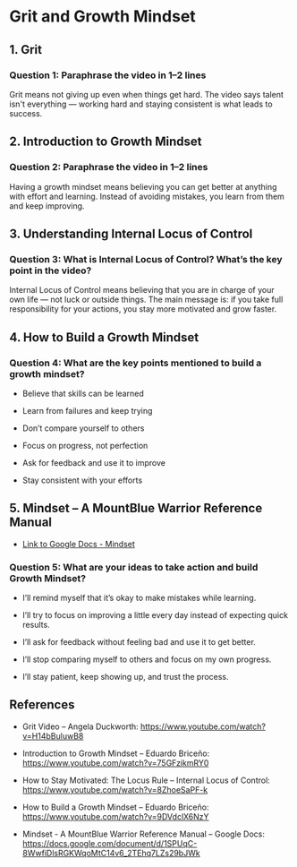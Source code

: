 # Grit and Growth Mindset
## 1. Grit


### Question 1: Paraphrase the video in 1–2 lines

Grit means not giving up even when things get hard. The video says talent isn't everything — working hard and staying consistent is what leads to success.

## 2. Introduction to Growth Mindset



### Question 2: Paraphrase the video in 1–2 lines

Having a growth mindset means believing you can get better at anything with effort and learning. Instead of avoiding mistakes, you learn from them and keep improving.

## 3. Understanding Internal Locus of Control



### Question 3: What is Internal Locus of Control? What’s the key point in the video?

Internal Locus of Control means believing that you are in charge of your own life — not luck or outside things. The main message is: if you take full responsibility for your actions, you stay more motivated and grow faster.

## 4. How to Build a Growth Mindset


### Question 4: What are the key points mentioned to build a growth mindset?

- Believe that skills can be learned

- Learn from failures and keep trying

- Don’t compare yourself to others

- Focus on progress, not perfection

- Ask for feedback and use it to improve

- Stay consistent with your efforts

## 5. Mindset – A MountBlue Warrior Reference Manual

- [Link to Google Docs - Mindset](https://docs.google.com/document/d/1SPUqC-8WwfiDlsRGKWqoMtC14v6_2TEhq7LZs29bJWk/edit?tab=t.0#heading=h.qwdb3aocyc7o)

### Question 5: What are your ideas to take action and build Growth Mindset?

- I’ll remind myself that it’s okay to make mistakes while learning.

- I’ll try to focus on improving a little every day instead of expecting quick results.

- I’ll ask for feedback without feeling bad and use it to get better.

- I’ll stop comparing myself to others and focus on my own progress.

- I’ll stay patient, keep showing up, and trust the process.


## References 

- Grit Video – Angela Duckworth:
https://www.youtube.com/watch?v=H14bBuluwB8

- Introduction to Growth Mindset – Eduardo Briceño:
https://www.youtube.com/watch?v=75GFzikmRY0

- How to Stay Motivated: The Locus Rule – Internal Locus of Control:
https://www.youtube.com/watch?v=8ZhoeSaPF-k

- How to Build a Growth Mindset – Eduardo Briceño:
https://www.youtube.com/watch?v=9DVdclX6NzY

- Mindset - A MountBlue Warrior Reference Manual – Google Docs:
https://docs.google.com/document/d/1SPUqC-8WwfiDlsRGKWqoMtC14v6_2TEhq7LZs29bJWk
